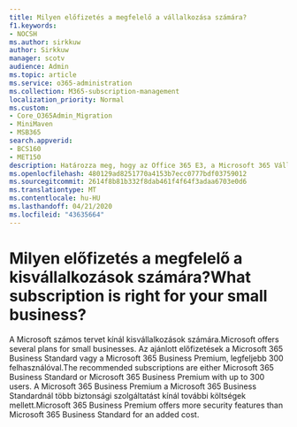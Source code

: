 ```yaml
---
title: Milyen előfizetés a megfelelő a vállalkozása számára?
f1.keywords:
- NOCSH
ms.author: sirkkuw
author: Sirkkuw
manager: scotv
audience: Admin
ms.topic: article
ms.service: o365-administration
ms.collection: M365-subscription-management
localization_priority: Normal
ms.custom:
- Core_O365Admin_Migration
- MiniMaven
- MSB365
search.appverid:
- BCS160
- MET150
description: Határozza meg, hogy az Office 365 E3, a Microsoft 365 Vállalati standard vagy a Microsoft 365 Vállalati Prémium verzió megfelelő-e a vállalkozásszámára.
ms.openlocfilehash: 480129ad8251770a4153b7ecc0777bdf03759012
ms.sourcegitcommit: 2614f8b81b332f8dab461f4f64f3adaa6703e0d6
ms.translationtype: MT
ms.contentlocale: hu-HU
ms.lasthandoff: 04/21/2020
ms.locfileid: "43635664"
---
```

# <a name="what-subscription-is-right-for-your-small-business"></a><span data-ttu-id="f3def-103">Milyen előfizetés a megfelelő a kisvállalkozások számára?</span><span class="sxs-lookup"><span data-stu-id="f3def-103">What subscription is right for your small business?</span></span>

<span data-ttu-id="f3def-104">A Microsoft számos tervet kínál kisvállalkozások számára.</span><span class="sxs-lookup"><span data-stu-id="f3def-104">Microsoft offers several plans for small businesses.</span></span> <span data-ttu-id="f3def-105">Az ajánlott előfizetések a Microsoft 365 Business Standard vagy a Microsoft 365 Business Premium, legfeljebb 300 felhasználóval.</span><span class="sxs-lookup"><span data-stu-id="f3def-105">The recommended subscriptions are either Microsoft 365 Business Standard or Microsoft 365 Business Premium with up to 300 users.</span></span> <span data-ttu-id="f3def-106">A Microsoft 365 Business Premium a Microsoft 365 Business Standardnál több biztonsági szolgáltatást kínál további költségek mellett.</span><span class="sxs-lookup"><span data-stu-id="f3def-106">Microsoft 365 Business Premium offers more security features than Microsoft 365 Business Standard for an added cost.</span></span>
